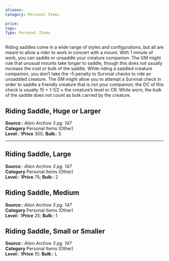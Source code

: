 ```yaml
---
aliases: 
Category: Personel Items

price: 
tags: 
Type: Personel Items
---
```


Riding saddles come in a wide range of styles and configurations, but all are meant to allow a rider to work in concert with a mount. With 1 minute of work, you can saddle or unsaddle your creature companion. The GM might rule that unusual mounts take longer to saddle, though this does not usually increase the cost or bulk of the saddle. While riding a saddled creature companion, you don’t take the –5 penalty to Survival checks to ride an unsaddled creature. The GM might allow you to attempt a Survival check in order to saddle a friendly creature that is not your companion; the DC of this check is usually 15 + 1-1/2 × the creature’s level or CR. While worn, the bulk of the saddle does not count as bulk carried by the creature.  

## Riding Saddle, Huge or Larger

**Source**:: _Alien Archive 3 pg. 147_  
**Category** Personal Items (Other)  
**Level**:: 1**Price** 300; **Bulk**:: 5

---

## Riding Saddle, Large

**Source**:: _Alien Archive 3 pg. 147_  
**Category** Personal Items (Other)  
**Level**:: 1**Price** 75; **Bulk**:: 2

## Riding Saddle, Medium

**Source**:: _Alien Archive 3 pg. 147_  
**Category** Personal Items (Other)  
**Level**:: 1**Price** 25; **Bulk**:: 1

## Riding Saddle, Small or Smaller

**Source**:: _Alien Archive 3 pg. 147_  
**Category** Personal Items (Other)  
**Level**:: 1**Price** 10; **Bulk**:: L
